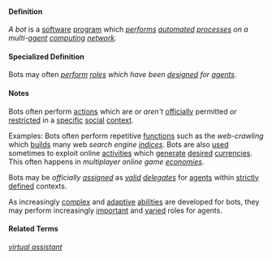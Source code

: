 #### Definition

*A bot* is a [software](https://github.com/gcassel/Modular-Organization-Terminology/blob/master/terms/software.md) [program](https://github.com/gcassel/Modular-Organization-Terminology/blob/master/terms/program.md) which *[performs](https://github.com/gcassel/Modular-Organization-Terminology/blob/master/terms/perform.md) [automated](https://github.com/gcassel/Modular-Organization-Terminology/blob/master/terms/automate.md) [processes](https://github.com/gcassel/Modular-Organization-Terminology/blob/master/terms/process.md) on a multi-[agent](https://github.com/gcassel/Modular-Organization-Terminology/blob/master/terms/agent.md) [computing](https://github.com/gcassel/Modular-Organization-Terminology/blob/master/terms/compute.md) [network](https://github.com/gcassel/Modular-Organization-Terminology/blob/master/terms/network.md).*

#### Specialized Definition

Bots may often *[perform](https://github.com/gcassel/Modular-Organization-Terminology/blob/master/terms/perform.md) [roles](https://github.com/gcassel/Modular-Organization-Terminology/blob/master/terms/role.md) which have been [designed](https://github.com/gcassel/Modular-Organization-Terminology/blob/master/terms/design.md) for [agents](https://github.com/gcassel/Modular-Organization-Terminology/blob/master/terms/agent.md)*.

#### Notes
		
Bots often perform [actions](https://github.com/gcassel/Modular-Organizing-Terminology/blob/master/terms/act.md) which are or *aren't* [officially](https://github.com/gcassel/Modular-Organizing-Terminology/blob/master/terms/official.md) permitted *or* [restricted](https://github.com/gcassel/Modular-Organizing-Terminology/blob/master/terms/restrict.md) in a [specific](https://github.com/gcassel/Modular-Organizing-Terminology/blob/master/terms/specific.md) [social](https://github.com/gcassel/Modular-Organizing-Terminology/blob/master/terms/social.md) [context](https://github.com/gcassel/Modular-Organizing-Terminology/blob/master/terms/context.md).

Examples: Bots often perform repetitive [functions](https://github.com/gcassel/Modular-Organization-Terminology/blob/master/terms/function.md) such as the *web-crawling* which [builds](https://github.com/gcassel/Modular-Organization-Terminology/blob/master/terms/develop.md) many web *search engine [indices](https://github.com/gcassel/Modular-Organization-Terminology/blob/master/terms/index.md)*.  Bots are also [used](https://github.com/gcassel/Modular-Organization-Terminology/blob/master/terms/use.md) sometimes to exploit online [activities](https://github.com/gcassel/Modular-Organization-Terminology/blob/master/terms/activity.md) which [generate](https://github.com/gcassel/Modular-Organization-Terminology/blob/master/terms/generate.md) [desired](https://github.com/gcassel/Modular-Organization-Terminology/blob/master/terms/goal.md) [currencies](https://github.com/gcassel/Modular-Organization-Terminology/blob/master/terms/currency.md).  This often happens in *multiplayer online game [economies](https://github/gcassel/Modular-Organization-Terminology/blob/master/terms/economy.md)*.  

Bots may be *officially [assigned](https://github.com/gcassel/Modular-Organizing-Terminology/blob/master/terms/assign.md)* as *[valid](https://github.com/gcassel/Modular-Organization-Terminology/blob/master/terms/valid.md) [delegates](https://github.com/gcassel/Modular-Organization-Terminology/blob/master/terms/delegate.md)* for [agents](https://github.com/gcassel/Modular-Organization-Terminology/blob/master/terms/agent.md) within [strictly](https://github.com/gcassel/Modular-Organization-Terminology/blob/master/terms/strict.md) [defined](https://github.com/gcassel/Modular-Organization-Terminology/blob/master/terms/definition.md) contexts.

As increasingly [complex](https://github.com/gcassel/Modular-Organization-Terminology/blob/master/terms/complex.md) and [adaptive](https://github.com/gcassel/Modular-Organization-Terminology/blob/master/terms/adapt.md) [abilities](https://github.com/gcassel/Modular-Organization-Terminology/blob/master/terms/ability.md) are developed for bots, they may perform increasingly [important](https://github.com/gcassel/Modular-Organization-Terminology/blob/master/terms/importance.md) and [varied](https://github.com/gcassel/Modular-Organization-Terminology/blob/master/terms/variable.md) roles for agents.

#### Related Terms

*[virtual assistant](https://github.com/gcassel/Modular-Organization-Terminology/blob/master/terms/virtual-assistant.md)*
